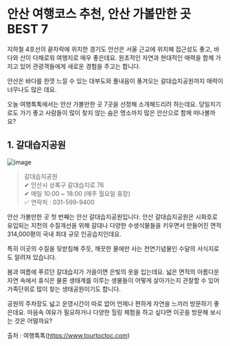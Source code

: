 # 안산 여행코스 추천, 안산 가볼만한 곳 BEST 7

지하철 4호선의 끝자락에 위치한 경기도 안산은 서울 근교에 위치해 접근성도 좋고, 바다와 산이 다채로워 여행지로 매우 좋은데요. 원초적인 자연과 현대적인 매력을 함께 가지고 있어 관광객들에게 새로운 경험을 주고는 합니다.

안산은 바다를 한껏 느낄 수 있는 대부도와 풀내음이 풍겨오는 갈대습지공원까지 매력이 너무나도 많은 데요.

오늘 여행톡톡에서는 안산 가볼만한 곳 7곳을 선정해 소개해드리려 하는데요. 당일치기로도 가기 좋고 사람들이 많이 찾지 않는 숨은 명소까지 많은 안산으로 함께 떠나볼까요?


## 1. 갈대습지공원
![image](https://github.com/user-attachments/assets/741181bb-cc17-463f-befd-d67a8670a89e)

> 갈대습지공원  
> ✔ 안산시 상록구 갈대습지로 76  
> ✔ 매일 10:00 ~ 18:00 (매주 월요일 휴장)  
> ✅ 연락처 : 031-599-9400

안산 가볼만한 곳 첫 번째는 안산 갈대습지공원입니다. 안산 갈대습지공원은 시화호로 유입되는 지천의 수질개선을 위해 갈대나 다양한 수생식물들을 키우면서 만들어진 면적 314,000평의 국내 최대 규모 인공습지인데요.

특히 이곳의 수질을 뒷받침해 주듯, 깨끗한 물에만 사는 천연기념물인 수달의 서식지로도 알려져 있습니다.

봄과 여름에 푸르던 갈대습지가 가을이면 은빛의 옷을 입는데요. 넓은 면적의 아름다운 자연 속에서 휴식은 물론 생태계를 이루는 생물들이 어떻게 살아가는지 관찰할 수 있어 가족단위로 많이 찾는 생태공원이기도 합니다.

공원의 주차장도 넓고 운영시간이 따로 없어 언제나 편하게 자연을 느끼러 방문하기 좋은데요. 마음속 여유가 필요하거나 다양한 힐링 체험을 하고 싶다면 이곳을 방문해 보시는 것은 어떨까요?

출처 : 여행톡톡(https://www.tourtoctoc.com)
